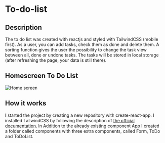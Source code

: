 # To-do-list

## Description

The to do list was created with reactjs and styled with TailwindCSS (mobile first).
As a user, you can add tasks, check them as done and delete them. A sorting function gives the user the possibility to change the task view between all, done or undone tasks. The tasks will be stored in local storage (after refreshing the page, your data is still there).

## Homescreen To Do List

![Home screen](https://github.com/YuriDevAT/to-do-list-with-3-columns/blob/master/final-app.png)

<!--You can take a look on the progress under the following link:-->

<!--[![Netlify Status](https://api.netlify.com/api/v1/badges/f9a7f8d3-58ca-44ed-a038-ae8d2efd31a5/deploy-status)](https://to-do-list-with-3-columns.netlify.app/)-->

## How it works

I started the project by creating a new repository with create-react-app. I installed TailwindCSS by following the description of [the official documentation](https://tailwindcss.com/docs/guides/create-react-app). In Addition to the already existing component App I created a folder called components with three extra components, called Form, ToDo and ToDoList.
